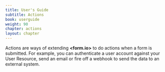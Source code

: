 ```yaml
---
title: User's Guide
subtitle: Actions
book: userguide
weight: 90
chapter: actions
layout: chapter
---
```

Actions are ways of extending **&lt;<span class="text-primary">form</span>.<span class="text-secondary">io</span>&gt;** to do actions when a form is submitted. For example, you can authenticate a user account against your User Resource, send an email or fire off a webhook to send the data to an external system.
